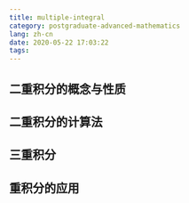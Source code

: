 ```yaml
---
title: multiple-integral
category: postgraduate-advanced-mathematics
lang: zh-cn
date: 2020-05-22 17:03:22
tags:
---
```


## 二重积分的概念与性质

## 二重积分的计算法

## 三重积分

## 重积分的应用
